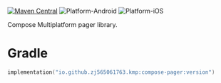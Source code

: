 [![Maven Central](https://img.shields.io/maven-central/v/io.github.zj565061763.kmp/compose-pager)](https://central.sonatype.com/search?q=g:io.github.zj565061763.kmp+compose-pager)
![Platform-Android](https://img.shields.io/badge/Platform-Android-brightgreen)
![Platform-iOS](https://img.shields.io/badge/Platform-iOS-brightgreen)

Compose Multiplatform pager library.

# Gradle

```kotlin
implementation("io.github.zj565061763.kmp:compose-pager:version")
```